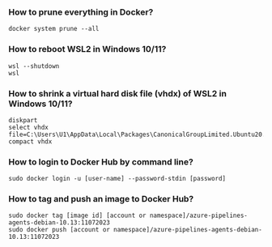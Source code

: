 ### How to prune everything in Docker?
```
docker system prune --all
```
### How to reboot WSL2 in Windows 10/11?
```
wsl --shutdown
wsl 
```
### How to shrink a virtual hard disk file (vhdx) of WSL2 in Windows 10/11?
```
diskpart
select vhdx file=C:\Users\U1\AppData\Local\Packages\CanonicalGroupLimited.Ubuntu20.04onWindows_79rhkp1fndgsc\LocalState\ext4.vhdx
compact vhdx
```
### How to login to Docker Hub by command line?
```
sudo docker login -u [user-name] --password-stdin [password]
```
### How to tag and push an image to Docker Hub?
```
sudo docker tag [image id] [account or namespace]/azure-pipelines-agents-debian-10.13:11072023
sudo docker push [account or namespace]/azure-pipelines-agents-debian-10.13:11072023
```